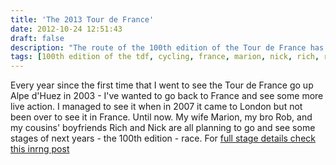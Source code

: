 ```yaml
---
title: 'The 2013 Tour de France'
date: 2012-10-24 12:51:43
draft: false
description: "The route of the 100th edition of the Tour de France has just been released and Marion, Rob, Rich, Nick & I are planning to see some action."
tags: [100th edition of the tdf, cycling, france, marion, nick, rich, rob, tdf, tour de france, trip]
---
```


Every year since the first time that I went to see the Tour de France go up Alpe d'Huez in 2003 - I've wanted to go back to France and see some more live action. I managed to see it when in 2007 it came to London but not been over to see it in France. Until now. My wife Marion, my bro Rob, and my cousins' boyfriends Rich and Nick are all planning to go and see some stages of next years - the 100th edition - race. For [full stage details check this inrng post](http://inrng.com/2012/10/2013-tour-de-france/)